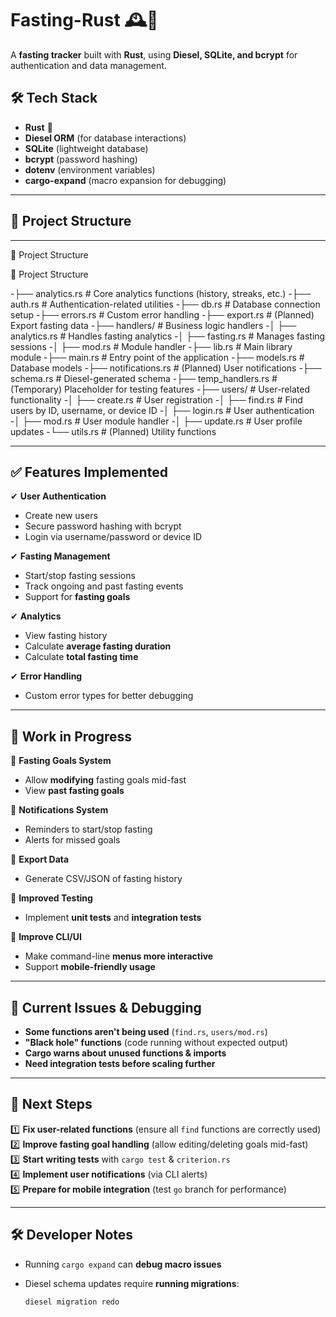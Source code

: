 # **Fasting-Rust** 🕰️🚀  

A **fasting tracker** built with **Rust**, using **Diesel, SQLite, and bcrypt** for authentication and data management.  

## **🛠️ Tech Stack**  

- **Rust** 🦀  
- **Diesel ORM** (for database interactions)  
- **SQLite** (lightweight database)  
- **bcrypt** (password hashing)  
- **dotenv** (environment variables)  
- **cargo-expand** (macro expansion for debugging)  

---

## **📂 Project Structure**  

---

📂 Project Structure

📂 Project Structure

-├── analytics.rs         # Core analytics functions (history, streaks, etc.)
-├── auth.rs              # Authentication-related utilities
-├── db.rs                # Database connection setup
-├── errors.rs            # Custom error handling
-├── export.rs            # (Planned) Export fasting data
-├── handlers/            # Business logic handlers
-│   ├── analytics.rs     # Handles fasting analytics
-│   ├── fasting.rs       # Manages fasting sessions
-│   ├── mod.rs           # Module handler
-├── lib.rs               # Main library module
-├── main.rs              # Entry point of the application
-├── models.rs            # Database models
-├── notifications.rs     # (Planned) User notifications
-├── schema.rs            # Diesel-generated schema
-├── temp_handlers.rs     # (Temporary) Placeholder for testing features
-├── users/               # User-related functionality
-│   ├── create.rs        # User registration
-│   ├── find.rs          # Find users by ID, username, or device ID
-│   ├── login.rs         # User authentication
-│   ├── mod.rs           # User module handler
-│   ├── update.rs        # User profile updates
-└── utils.rs             # (Planned) Utility functions


---

## **✅ Features Implemented**  

✔ **User Authentication**  

- Create new users  
- Secure password hashing with bcrypt  
- Login via username/password or device ID  

✔ **Fasting Management**  

- Start/stop fasting sessions  
- Track ongoing and past fasting events  
- Support for **fasting goals**  

✔ **Analytics**  

- View fasting history  
- Calculate **average fasting duration**  
- Calculate **total fasting time**  

✔ **Error Handling**  

- Custom error types for better debugging  

---

## **🚧 Work in Progress**  

🔄 **Fasting Goals System**  

- Allow **modifying** fasting goals mid-fast  
- View **past fasting goals**  

🔄 **Notifications System**  

- Reminders to start/stop fasting  
- Alerts for missed goals  

🔄 **Export Data**  

- Generate CSV/JSON of fasting history  

🔄 **Improved Testing**  

- Implement **unit tests** and **integration tests**  

🔄 **Improve CLI/UI**  

- Make command-line **menus more interactive**  
- Support **mobile-friendly usage**  

---

## **🐛 Current Issues & Debugging**  

- **Some functions aren't being used** (`find.rs`, `users/mod.rs`)  
- **"Black hole" functions** (code running without expected output)  
- **Cargo warns about unused functions & imports**  
- **Need integration tests before scaling further**  

---

## **📌 Next Steps**  

1️⃣ **Fix user-related functions** (ensure all `find` functions are correctly used)  
2️⃣ **Improve fasting goal handling** (allow editing/deleting goals mid-fast)  
3️⃣ **Start writing tests** with `cargo test` & `criterion.rs`  
4️⃣ **Implement user notifications** (via CLI alerts)  
5️⃣ **Prepare for mobile integration** (test `go` branch for performance)  

---

## **🛠️ Developer Notes**  

- Running `cargo expand` can **debug macro issues**  
- Diesel schema updates require **running migrations**:  

  ```sh
  diesel migration redo

